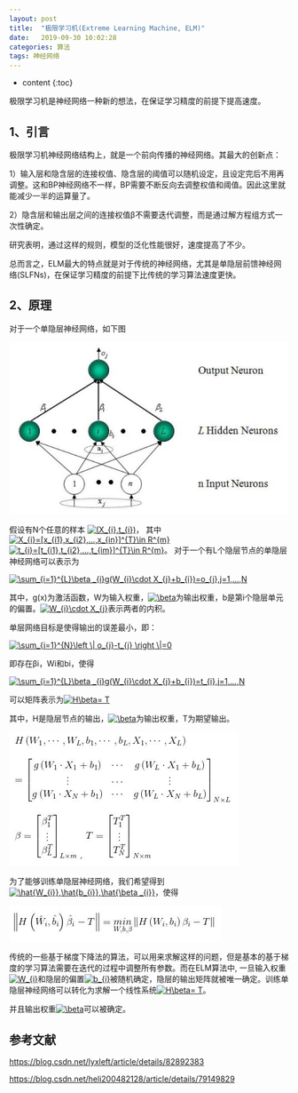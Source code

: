 ```yaml
---
layout: post
title:  "极限学习机(Extreme Learning Machine, ELM)"
date:   2019-09-30 10:02:28
categories: 算法
tags: 神经网络  
---
```


* content
{:toc}

极限学习机是神经网络一种新的想法，在保证学习精度的前提下提高速度。




## 1、引言

极限学习机神经网络结构上，就是一个前向传播的神经网络。其最大的创新点：

1）输入层和隐含层的连接权值、隐含层的阈值可以随机设定，且设定完后不用再调整。这和BP神经网络不一样，BP需要不断反向去调整权值和阈值。因此这里就能减少一半的运算量了。

2）隐含层和输出层之间的连接权值β不需要迭代调整，而是通过解方程组方式一次性确定。

研究表明，通过这样的规则，模型的泛化性能很好，速度提高了不少。

总而言之，ELM最大的特点就是对于传统的神经网络，尤其是单隐层前馈神经网络(SLFNs)，在保证学习精度的前提下比传统的学习算法速度更快。

## 2、原理

对于一个单隐层神经网络，如下图

![JPG](https://github.com/neuzhaoxin/neuzhaoxin.github.io/raw/master/_posts/pictures/ELM/单隐层.jpg)

假设有N个任意的样本
<a href="https://www.codecogs.com/eqnedit.php?latex=(X_{i},t_{i})" target="_blank"><img src="https://latex.codecogs.com/gif.latex?(X_{i},t_{i})" title="(X_{i},t_{i})" /></a>，
其中
<a href="https://www.codecogs.com/eqnedit.php?latex=X_{i}=[x_{i1},x_{i2},...,x_{in}]^{T}\in&space;R^{m}" target="_blank"><img src="https://latex.codecogs.com/gif.latex?X_{i}=[x_{i1},x_{i2},...,x_{in}]^{T}\in&space;R^{m}" title="X_{i}=[x_{i1},x_{i2},...,x_{in}]^{T}\in R^{m}" /></a>
<a href="https://www.codecogs.com/eqnedit.php?latex=t_{i}=[t_{i1},t_{i2},...,t_{im}]^{T}\in&space;R^{m}" target="_blank"><img src="https://latex.codecogs.com/gif.latex?t_{i}=[t_{i1},t_{i2},...,t_{im}]^{T}\in&space;R^{m}" title="t_{i}=[t_{i1},t_{i2},...,t_{im}]^{T}\in R^{m}" /></a>。
对于一个有L个隐层节点的单隐层神经网络可以表示为

<a href="https://www.codecogs.com/eqnedit.php?latex=\sum_{i=1}^{L}\beta&space;_{i}g(W_{i}\cdot&space;X_{j}&plus;b_{i})=o_{j},j=1,...,N" target="_blank"><img src="https://latex.codecogs.com/gif.latex?\sum_{i=1}^{L}\beta&space;_{i}g(W_{i}\cdot&space;X_{j}&plus;b_{i})=o_{j},j=1,...,N" title="\sum_{i=1}^{L}\beta _{i}g(W_{i}\cdot X_{j}+b_{i})=o_{j},j=1,...,N" /></a>

其中，g(x)为激活函数，W为输入权重，<a href="https://www.codecogs.com/eqnedit.php?latex=\beta" target="_blank"><img src="https://latex.codecogs.com/gif.latex?\beta" title="\beta" /></a>为输出权重，b是第i个隐层单元的偏置。<a href="https://www.codecogs.com/eqnedit.php?latex=W_{i}\cdot&space;X_{j}" target="_blank"><img src="https://latex.codecogs.com/gif.latex?W_{i}\cdot&space;X_{j}" title="W_{i}\cdot X_{j}" /></a>表示两者的内积。 

单层网络目标是使得输出的误差最小，即：

<a href="https://www.codecogs.com/eqnedit.php?latex=\sum_{j=1}^{N}\left&space;\|&space;o_{j}-t_{j}&space;\right&space;\|=0" target="_blank"><img src="https://latex.codecogs.com/gif.latex?\sum_{j=1}^{N}\left&space;\|&space;o_{j}-t_{j}&space;\right&space;\|=0" title="\sum_{j=1}^{N}\left \| o_{j}-t_{j} \right \|=0" /></a>

即存在βi，Wi和bi，使得

<a href="https://www.codecogs.com/eqnedit.php?latex=\sum_{i=1}^{L}\beta&space;_{i}g(W_{i}\cdot&space;X_{j}&plus;b_{i})=t_{i},j=1,...,N" target="_blank"><img src="https://latex.codecogs.com/gif.latex?\sum_{i=1}^{L}\beta&space;_{i}g(W_{i}\cdot&space;X_{j}&plus;b_{i})=t_{i},j=1,...,N" title="\sum_{i=1}^{L}\beta _{i}g(W_{i}\cdot X_{j}+b_{i})=t_{i},j=1,...,N" /></a>

可以矩阵表示为<a href="https://www.codecogs.com/eqnedit.php?latex=H\beta=&space;T" target="_blank"><img src="https://latex.codecogs.com/gif.latex?H\beta=&space;T" title="H\beta= T" /></a>

其中，H是隐层节点的输出，<a href="https://www.codecogs.com/eqnedit.php?latex=\beta" target="_blank"><img src="https://latex.codecogs.com/gif.latex?\beta" title="\beta" /></a>为输出权重，T为期望输出。

![JPG](https://github.com/neuzhaoxin/neuzhaoxin.github.io/raw/master/_posts/pictures/ELM/成员.JPG)

为了能够训练单隐层神经网络，我们希望得到<a href="https://www.codecogs.com/eqnedit.php?latex=\hat{W_{i}},\hat{b_{i}},\hat{\beta&space;_{i}}" target="_blank"><img src="https://latex.codecogs.com/gif.latex?\hat{W_{i}},\hat{b_{i}},\hat{\beta&space;_{i}}" title="\hat{W_{i}},\hat{b_{i}},\hat{\beta _{i}}" /></a>，使得

![JPG](https://github.com/neuzhaoxin/neuzhaoxin.github.io/raw/master/_posts/pictures/ELM/条件.JPG)

传统的一些基于梯度下降法的算法，可以用来求解这样的问题，但是基本的基于梯度的学习算法需要在迭代的过程中调整所有参数。而在ELM算法中, 一旦输入权重<a href="https://www.codecogs.com/eqnedit.php?latex=W_{i}" target="_blank"><img src="https://latex.codecogs.com/gif.latex?W_{i}" title="W_{i}" /></a>和隐层的偏置<a href="https://www.codecogs.com/eqnedit.php?latex=b_{i}" target="_blank"><img src="https://latex.codecogs.com/gif.latex?b_{i}" title="b_{i}" /></a>被随机确定，隐层的输出矩阵就被唯一确定。训练单隐层神经网络可以转化为求解一个线性系统<a href="https://www.codecogs.com/eqnedit.php?latex=H\beta=&space;T" target="_blank"><img src="https://latex.codecogs.com/gif.latex?H\beta=&space;T" title="H\beta= T" /></a>。

并且输出权重<a href="https://www.codecogs.com/eqnedit.php?latex=\beta" target="_blank"><img src="https://latex.codecogs.com/gif.latex?\beta" title="\beta" /></a>可以被确定。


## 参考文献

https://blog.csdn.net/lyxleft/article/details/82892383

https://blog.csdn.net/heli200482128/article/details/79149829